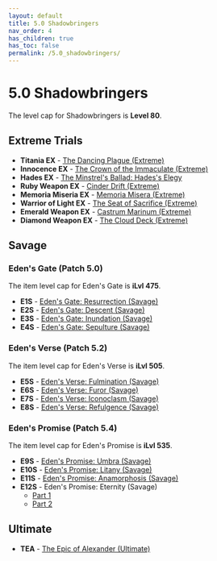 ```yaml
---
layout: default
title: 5.0 Shadowbringers
nav_order: 4
has_children: true
has_toc: false
permalink: /5.0_shadowbringers/
---
```


# 5.0 Shadowbringers

The level cap for Shadowbringers is **Level 80**.

## Extreme Trials

- **Titania EX** - [The Dancing Plague (Extreme)](extreme_trials/titania/README.md)
- **Innocence EX** - [The Crown of the Immaculate (Extreme)](extreme_trials/innocence/README.md)
- **Hades EX** - [The Minstrel's Ballad: Hades's Elegy](extreme_trials/hades/README.md)
- **Ruby Weapon EX** - [Cinder Drift (Extreme)](extreme_trials/ruby_weapon/README.md)
- **Memoria Miseria EX** - [Memoria Misera (Extreme)](extreme_trials/memoria_misera/README.md)
- **Warrior of Light EX** - [The Seat of Sacrifice (Extreme)](extreme_trials/seat_of_sacrifice/README.md)
- **Emerald Weapon EX** - [Castrum Marinum (Extreme)](extreme_trials/emerald_weapon/README.md)
- **Diamond Weapon EX** - [The Cloud Deck (Extreme)](extreme_trials/diamond_weapon/README.md)

## Savage

### Eden's Gate (Patch 5.0)

The item level cap for Eden's Gate is **iLvl 475**.

- **E1S** - [Eden's Gate: Resurrection (Savage)](savage_raids/e1s/README.md)
- **E2S** - [Eden's Gate: Descent (Savage)](savage_raids/e2s/README.md)
- **E3S** - [Eden's Gate: Inundation (Savage)](savage_raids/e3s/README.md)
- **E4S** - [Eden's Gate: Sepulture (Savage)](savage_raids/e4s/README.md)

### Eden's Verse (Patch 5.2)

The item level cap for Eden's Verse is **iLvl 505**.

- **E5S** - [Eden's Verse: Fulmination (Savage)](savage_raids/e5s/README.md)
- **E6S** - [Eden's Verse: Furor (Savage)](savage_raids/e6s/README.md)
- **E7S** - [Eden's Verse: Iconoclasm (Savage)](savage_raids/e7s/README.md)
- **E8S** - [Eden's Verse: Refulgence (Savage)](savage_raids/e8s/README.md)

### Eden's Promise (Patch 5.4)

The item level cap for Eden's Promise is **iLvl 535**.

- **E9S** - [Eden's Promise: Umbra (Savage)](savage_raids/e9s/README.md)
- **E10S** - [Eden's Promise: Litany (Savage)](savage_raids/e10s/README.md)
- **E11S** - [Eden's Promise: Anamorphosis (Savage)](savage_raids/e11s/README.md)
- **E12S** - Eden's Promise: Eternity (Savage)
    - [Part 1](savage_raids/e12s_1/README.md)
    - [Part 2](savage_raids/e12s_2/README.md)

## Ultimate

- **TEA** - [The Epic of Alexander (Ultimate)](../ultimates/tea/README.md)

